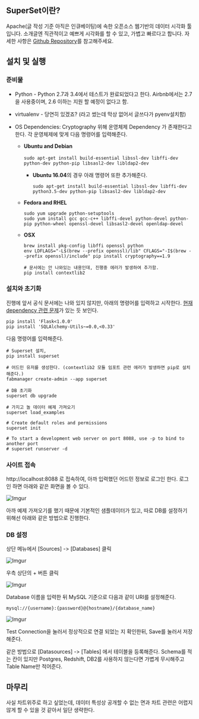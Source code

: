 ## SuperSet이란?

Apache(글 작성 기준 아직은 인큐베이팅)에 속한 오픈소스 웹기반의 데이터 시각화 툴입니다. 소개글엔 직관적이고 예쁘게 시각화를 할 수 있고, 가볍고 빠르다고 합니다. 자세한 사항은 [Github Repository](https://github.com/apache/incubator-superset)를 참고해주세요. 

## 설치 및 실행

### 준비물

- Python - Python 2.7과 3.4에서 테스트가 완료되었다고 한다. Airbnb에서는 2.7을 사용중이며, 2.6 이하는 지원 할 예정이 없다고 함.

- virtualenv - 당연히 있겠죠? (라고 썼는데 막상 없어서 글쓰다가 pyenv설치함)

- OS Dependencies: Cryptography  위해 운영체제 Dependency 가 존재한다고 한다. 각 운영체제에 맞게 다음 명령어를 입력해준다.

  - **Ubuntu and Debian**

    ​	`sudo apt-get install build-essential libssl-dev libffi-dev python-dev python-pip libsasl2-dev libldap2-dev`

    - **Ubuntu 16.04**의 경우 아래 명령어 또한 추가해준다.

      `sudo apt-get install build-essential libssl-dev libffi-dev python3.5-dev python-pip libsasl2-dev libldap2-dev`

  - **Fedora and RHEL**

    ```shell
    sudo yum upgrade python-setuptools
    sudo yum install gcc gcc-c++ libffi-devel python-devel python-pip python-wheel openssl-devel libsasl2-devel openldap-devel
    ```

  - **OSX**

    ```shell
    brew install pkg-config libffi openssl python
    env LDFLAGS="-L$(brew --prefix openssl)/lib" CFLAGS="-I$(brew --prefix openssl)/include" pip install cryptography==1.9
    
    # 문서에는 안 나와있는 내용인데, 진행중 에러가 발생하여 추가함.
    pip install contextlib2
    ```

### 설치와 초기화

진행에 앞서 공식 문서에는 나와 있지 않지만, 아래의 명령어를 입력하고 시작한다. [현재 dependency 관련 문제](https://github.com/apache/incubator-superset/issues/4953)가 있는 듯 보인다. 

```shell
pip install 'Flask<1.0.0'
pip install 'SQLAlchemy-Utils~=0.0,<0.33'
```

다음 명령어를 입력해준다.


```shell
# Superset 설치, 
pip install superset

# 어드민 유저를 생성한다. (contextlib2 모듈 임포트 관련 에러가 발생하면 pip로 설치해준다.)
fabmanager create-admin --app superset

# DB 초기화
superset db upgrade

# 가지고 놀 데이터 예제 가져오기
superset load_examples

# Create default roles and permissions
superset init

# To start a development web server on port 8088, use -p to bind to another port
# superset runserver -d
```



### 사이트 접속

http://localhost:8088 로 접속하여, 아까 입력했던 어드민 정보로 로그인 한다. 로그인 하면 아래와 같은 화면을 볼 수 있다.

![Imgur](https://i.imgur.com/kG8gClw.png)



아까 예제 가져오기를 했기 때문에 기본적인 샘플데이터가 있고, 따로 DB를 설정하기 위해선 아래와 같은 방법으로 진행한다.

### DB 설정

상단 메뉴에서 [Sources] -> [Databases] 클릭

![Imgur](https://i.imgur.com/GbUNieD.png)



우측 상단의 + 버튼 클릭

![Imgur](https://i.imgur.com/AlC7XGG.png)

Database 이름을 입력한 뒤 MySQL 기준으로 다음과 같이 URI를 설정해준다.

`mysql://{username}:{password}@{hostname}/{database_name}`

![Imgur](https://i.imgur.com/Rj9sVaD.png)

Test Connection을 눌러서 정상적으로 연결 되었는 지 확인한뒤, Save를 눌러서 저장해준다.



같은 방법으로 [Datasources] -> [Tables]  에서 테이블을 등록해준다. Schema를 적는 칸이 있지만 Postgres, Redshift, DB2를 사용하지 않는다면 가볍게 무시해주고 Table Name만 적어준다.



## 마무리

사실 차트위주로 하고 싶었는데, 데이터 특성상 공개할 수 없는 면과 차트 관련은 어렵지 않게 할 수 있을 것 같아서 일단 생략한다.
